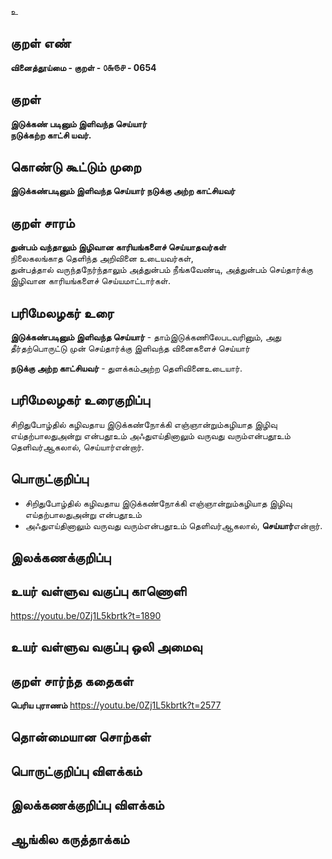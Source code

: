 உ

## குறள் எண் 

**வினைத்தூய்மை - குறள் - ௦௬௫௪ - 0654**    

## குறள் 

**இடுக்கண் படினும் இளிவந்த செய்யார்  
நடுக்கற்ற காட்சி யவர்.**  

## கொண்டு கூட்டும் முறை

**இடுக்கண்படினும் இளிவந்த செய்யார் நடுக்கு அற்ற காட்சியவர்**

## குறள் சாரம் 

**துன்பம் வந்தாலும் இழிவான காரியங்களைச் செய்யாதவர்கள்**  
நிலைகலங்காத தெளிந்த அறிவினை உடையவர்கள்,  
துன்பத்தால் வருந்தநேர்ந்தாலும் அத்துன்பம் நீங்கவேண்டி, அத்துன்பம் செய்தார்க்கு இழிவான காரியங்களைச் செய்யமாட்டார்கள்.  

## பரிமேலழகர் உரை

**இடுக்கண்படினும் இளிவந்த செய்யார்** - தாம்இடுக்கணிலேபடவரினும், அது தீர்தற்பொருட்டு முன் செய்தார்க்கு இளிவந்த வினைகளைச் செய்யார்  

**நடுக்கு அற்ற காட்சியவர்** - துளக்கம்அற்ற தெளிவினைஉடையார். 

## பரிமேலழகர் உரைகுறிப்பு   

சிறிதுபோழ்தில் கழிவதாய இடுக்கண்நோக்கி எஞ்ஞான்றும்கழியாத இழிவு எய்தற்பாலதுஅன்று என்பதூஉம் அஃதுஎய்தினாலும் வருவது வரும்என்பதூஉம் தெளிவர்ஆகலால், செய்யார்என்றார்.    

## பொருட்குறிப்பு 

* சிறிதுபோழ்தில் கழிவதாய இடுக்கண்நோக்கி எஞ்ஞான்றும்கழியாத இழிவு எய்தற்பாலதுஅன்று என்பதூஉம்  
* அஃதுஎய்தினாலும் வருவது வரும்என்பதூஉம் தெளிவர்ஆகலால், **செய்யார்**என்றார்.    

## இலக்கணக்குறிப்பு  


## உயர் வள்ளுவ வகுப்பு காணொளி

https://youtu.be/0Zj1L5kbrtk?t=1890  

## உயர் வள்ளுவ வகுப்பு ஒலி அமைவு 

 
## குறள் சார்ந்த கதைகள் 

**பெரிய புராணம்**  https://youtu.be/0Zj1L5kbrtk?t=2577

## தொன்மையான சொற்கள்


## பொருட்குறிப்பு விளக்கம்


## இலக்கணக்குறிப்பு விளக்கம்


## ஆங்கில கருத்தாக்கம் 


